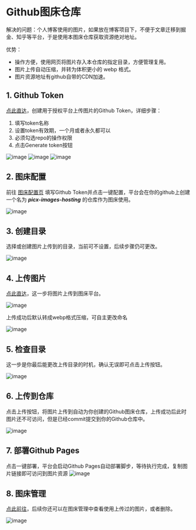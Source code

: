 # Github图床仓库

解决的问题：个人博客使用的图片，如果放在博客项目下，不便于文章迁移到掘金、知乎等平台，于是使用本图床仓库获取资源绝对地址。

优势：
- 操作方便，使用网页将图片存入本仓库的指定目录，方便管理复用。
- 图片上传自动压缩，并转为体积更小的 webp 格式。
- 图片资源地址有github自带的CDN加速。

## 1. Github Token

[点此直达](https://github.com/settings/tokens/new)，创建用于授权平台上传图片的Github Token，详细步骤：

1. 填写token名称
2. 设置token有效期，一个月或者永久都可以
3. 必须勾选repo的操作权限
4. 点击Generate token按钮

![image](https://github.com/user-attachments/assets/5083b261-f02f-46cd-9b44-a5a15f12ae35)
![image](https://github.com/user-attachments/assets/5d54ecb4-dafe-49f7-acfe-ef76e336baeb)
![image](https://github.com/user-attachments/assets/b415ec9a-ade4-44e2-b70d-30290b56accf)

## 2. 图床配置

前往 [图床配置页](https://picx.xpoet.cn/#/config?focus=1) 填写Github Token并点击一键配置，平台会在你的github上创建一个名为 ***picx-images-hosting*** 的仓库作为图床使用。

![image](https://github.com/user-attachments/assets/1918d19c-bab7-48ab-a788-8c38e60daa5a)

## 3. 创建目录

选择或创建图片上传到的目录，当前可不设置，后续步骤仍可更改。

![image](https://github.com/user-attachments/assets/c511c49c-0dde-4fab-a618-0645cc2ee13e)

## 4. 上传图片

[点此直达](https://picx.xpoet.cn/#/upload)，这一步将图片上传到图床平台。

![image](https://github.com/user-attachments/assets/690a742e-d1bc-4d0b-a1d7-236d34e7ec60)

上传成功后默认转成webp格式压缩，可自主更改命名

![image](https://github.com/user-attachments/assets/c61b330e-c3fe-4abb-939d-155771790e13)

## 5. 检查目录

这一步是你最后能更改上传目录的时机，确认无误即可点击上传按钮。

![image](https://github.com/user-attachments/assets/97923ef7-f329-4f4d-9b08-a8d7a1b20dbb)

## 6. 上传到仓库

点击上传按钮，将图片上传到自动为你创建的Github图床仓库，上传成功后此时图片还不可访问，但是已经commit提交到你的Github仓库中。

![image](https://github.com/user-attachments/assets/8690750d-defd-483c-a626-06c22b47b8c9)

## 7. 部署Github Pages

点击一键部署，平台会启动Github Pages自动部署脚步，等待执行完成，复制图片链接即可访问到图片资源
![image](https://github.com/user-attachments/assets/56aa65ee-1e2b-4851-b008-6e03a5031c72)

## 8. 图床管理

[点此前往](https://picx.xpoet.cn/#/management)，后续你还可以在图床管理中查看使用上传过的图片，或者删除。

![image](https://github.com/user-attachments/assets/d694d009-c0ac-4f1a-99b9-8ccde9f10106)
